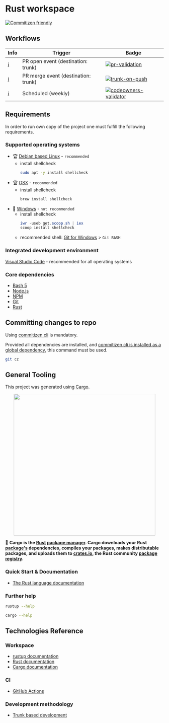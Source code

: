 # Rust workspace

[![Commitizen friendly](https://img.shields.io/badge/commitizen-friendly-brightgreen.svg)](http://commitizen.github.io/cz-cli/)

## Workflows

| Info                                                                               | Trigger                             | Badge                                                                                                                                                                                                       |
| ---------------------------------------------------------------------------------- | ----------------------------------- | ----------------------------------------------------------------------------------------------------------------------------------------------------------------------------------------------------------- |
| [:information_source:](# 'Quality gates.')                                         | PR open event (destination: trunk)  | [![pr-validation](https://github.com/rfprod/nx-ng-starter/actions/workflows/pr-validation.yml/badge.svg)](https://github.com/rfprod/nx-ng-starter/actions/workflows/pr-validation.yml)                      |
| [:information_source:](# 'Full testing, deliverables build and deployment (TBI).') | PR merge event (destination: trunk) | [![trunk-on-push](https://github.com/rfprod/nx-ng-starter/actions/workflows/trunk-on-push.yml/badge.svg)](https://github.com/rfprod/nx-ng-starter/actions/workflows/trunk-on-push.yml)                      |
| [:information_source:](# 'Code ownership validation.')                             | Scheduled (weekly)                  | [![codeowners-validator](https://github.com/rfprod/nx-ng-starter/actions/workflows/codeowners-validator.yml/badge.svg)](https://github.com/rfprod/nx-ng-starter/actions/workflows/codeowners-validator.yml) |

## Requirements

In order to run own copy of the project one must fulfill the following requirements.

### Supported operating systems

- :trophy: [Debian based Linux](https://en.wikipedia.org/wiki/List_of_Linux_distributions#Debian-based) - `recommended`
  - install shellcheck
    ```bash
    sudo apt -y install shellcheck
    ```
- :trophy: [OSX](https://en.wikipedia.org/wiki/MacOS) - `recommended`
  - install shellcheck
    ```bash
    brew install shellcheck
    ```
- :no_entry_sign: [Windows](https://en.wikipedia.org/wiki/Microsoft_Windows) - `not recommended`
  - install shellcheck
    ```powershell
    iwr -useb get.scoop.sh | iex
    scoop install shellcheck
    ```
  - recommended shell: [Git for Windows](https://gitforwindows.org/) > `Git BASH`

### Integrated development environment

[Visual Studio Code](https://code.visualstudio.com/) - recommended for all operating systems

### Core dependencies

- [Bash 5](https://www.gnu.org/software/bash/)
- [Node.js](https://nodejs.org/)
- [NPM](https://nodejs.org/)
- [Git](https://git-scm.com/)
- [Rust](https://www.rust-lang.org/)

## Committing changes to repo

Using [commitizen cli](https://github.com/commitizen/cz-cli) is mandatory.

Provided all dependencies are installed, and [commitizen cli is installed as a global dependency](https://github.com/commitizen/cz-cli#conventional-commit-messages-as-a-global-utility), this command must be used.

```bash
git cz
```

## General Tooling

This project was generated using [Cargo](https://doc.rust-lang.org/cargo/).

<p align="center"><img src="https://doc.rust-lang.org/cargo/images/Cargo-Logo-Small.png" width="450"></p>

🔎 **Cargo is the [Rust](https://www.rust-lang.org/) [package manager](https://doc.rust-lang.org/cargo/appendix/glossary.html#package-manager). Cargo downloads your Rust [package's](https://doc.rust-lang.org/cargo/appendix/glossary.html#package) dependencies, compiles your packages, makes distributable packages, and uploads them to [crates.io](https://crates.io/), the Rust community [package registry](https://doc.rust-lang.org/cargo/appendix/glossary.html#package-registry).**

### Quick Start & Documentation

- [The Rust language documentation](https://www.rust-lang.org/tools/install)

### Further help

```bash
rustup --help
```

```bash
cargo --help
```

## Technologies Reference

### Workspace

- [rustup documentation](https://rust-lang.github.io/rustup/)
- [Rust documentation](https://doc.rust-lang.org/book/)
- [Cargo documentation](https://doc.rust-lang.org/cargo)

### CI

- [GitHub Actions](https://github.com/features/actions)

### Development methodology

- [Trunk based development](https://trunkbaseddevelopment.com/)
